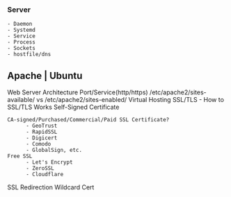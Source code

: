 ### Server
	- Daemon
	- Systemd
	- Service
	- Process
	- Sockets
	- hostfile/dns
Apache | Ubuntu
--------------------------------------------------------------------------
Web Server Architecture
Port/Service(http/https)
/etc/apache2/sites-available/  vs  /etc/apache2/sites-enabled/
Virtual Hosting
SSL/TLS - How to SSL/TLS Works
	Self-Signed Certificate

	CA-signed/Purchased/Commercial/Paid SSL Certificate?
		  - GeoTrust
		  - RapidSSL
		  - Digicert
		  - Comodo
		  - GlobalSign, etc.
	Free SSL
		  - Let's Encrypt
  		  - ZeroSSL
  		  - Cloudflare
SSL Redirection
Wildcard Cert
